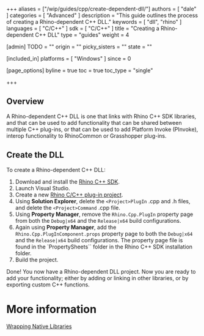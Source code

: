 +++
aliases = ["/wip/guides/cpp/create-dependent-dll/"]
authors = [ "dale" ]
categories = [ "Advanced" ]
description = "This guide outlines the process of creating a Rhino-dependent C++ DLL."
keywords = [ "dll", "rhino" ]
languages = [ "C/C++" ]
sdk = [ "C/C++" ]
title = "Creating a Rhino-dependent C++ DLL"
type = "guides"
weight = 4

[admin]
TODO = ""
origin = ""
picky_sisters = ""
state = ""

[included_in]
platforms = [ "Windows" ]
since = 0

[page_options]
byline = true
toc = true
toc_type = "single"

+++

 
## Overview

A Rhino-dependent C++ DLL is one that links with Rhino C++ SDK libraries, and that can be used to add functionality that can be shared between multiple C++ plug-ins, or that can be used to add Platform Invoke (PInvoke), interop functionality to RhinoCommon or Grasshopper plug-ins.

## Create the DLL

To create a Rhino-dependent C++ DLL:

1. Download and install the [Rhino C++ SDK](https://developer.rhino3d.com/guides/cpp/installing-tools-windows/).
1. Launch Visual Studio.
1. Create a new [Rhino C/C++ plug-in project](https://developer.rhino3d.com/guides/cpp/your-first-plugin-windows/).
1. Using **Solution Explorer**, delete the `<Project>PlugIn` .cpp and .h files, and delete the `<Project>Command` .cpp file.
1. Using **Property Manager**, remove the `Rhino.Cpp.PlugIn` property page from both the `Debug|x64` and the `Release|x64` build configurations.
1. Again using **Property Manager**, add the `Rhino.Cpp.PlugInComponent.props` property page to both the `Debug|x64` and the `Release|x64` build configurations. The property page file is found in the `PropertySheets`` folder in the Rhino C++ SDK installation folder.
1. Build the project.

Done! You now have a Rhino-dependent DLL project. Now you are ready to add your functionality; either by adding or linking in other libraries, or by exporting custom C++ functions.

# More information

[Wrapping Native Libraries](https://developer.rhino3d.com/guides/rhinocommon/wrapping-native-libraries/)
